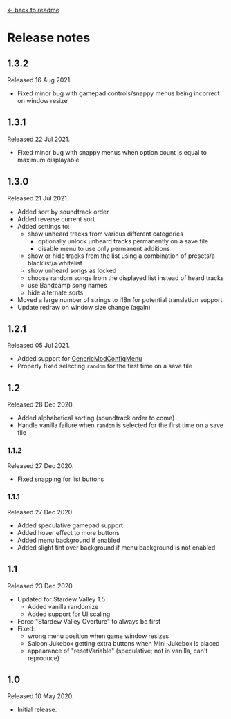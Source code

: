 ﻿[← back to readme](README.md)

# Release notes
## 1.3.2
Released 16 Aug 2021.

* Fixed minor bug with gamepad controls/snappy menus being incorrect on window resize

## 1.3.1
Released 22 Jul 2021.

* Fixed minor bug with snappy menus when option count is equal to maximum displayable

## 1.3.0
Released 21 Jul 2021.

* Added sort by soundtrack order
* Added reverse current sort
* Added settings to:
    * show unheard tracks from various different categories
        * optionally unlock unheard tracks permanently on a save file
        * disable menu to use only permanent additions
    * show or hide tracks from the list using a combination of presets/a blacklist/a whitelist
    * show unheard songs as locked
    * choose random songs from the displayed list instead of heard tracks
    * use Bandcamp song names
    * hide alternate sorts
* Moved a large number of strings to i18n for potential translation support
* Update redraw on window size change (again)

## 1.2.1
Released 05 Jul 2021.

* Added support for [GenericModConfigMenu](https://www.nexusmods.com/stardewvalley/mods/5098)
* Properly fixed selecting `random` for the first time on a save file

## 1.2
Released 28 Dec 2020.

* Added alphabetical sorting (soundtrack order to come)
* Handle vanilla failure when `random` is selected for the first time on a save file

### 1.1.2
Released 27 Dec 2020.

* Fixed snapping for list buttons

### 1.1.1
Released 27 Dec 2020.

* Added speculative gamepad support
* Added hover effect to more buttons
* Added menu background if enabled
* Added slight tint over background if menu background is not enabled

## 1.1
Released 23 Dec 2020.

* Updated for Stardew Valley 1.5
    * Added vanilla randomize
    * Added support for UI scaling
* Force "Stardew Valley Overture" to always be first
* Fixed:
    * wrong menu position when game window resizes
    * Saloon Jukebox getting extra buttons when Mini-Jukebox is placed
    * appearance of "resetVariable" (speculative; not in vanilla, can't reproduce)

## 1.0
Released 10 May 2020.

* Initial release.
